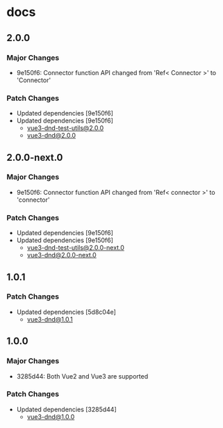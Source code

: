 # docs

## 2.0.0

### Major Changes

- 9e150f6: Connector function API changed from 'Ref< Connector >' to 'Connector'

### Patch Changes

- Updated dependencies [9e150f6]
- Updated dependencies [9e150f6]
  - vue3-dnd-test-utils@2.0.0
  - vue3-dnd@2.0.0

## 2.0.0-next.0

### Major Changes

- 9e150f6: Connector function API changed from 'Ref< connector >' to 'connector'

### Patch Changes

- Updated dependencies [9e150f6]
- Updated dependencies [9e150f6]
  - vue3-dnd-test-utils@2.0.0-next.0
  - vue3-dnd@2.0.0-next.0

## 1.0.1

### Patch Changes

- Updated dependencies [5d8c04e]
  - vue3-dnd@1.0.1

## 1.0.0

### Major Changes

- 3285d44: Both Vue2 and Vue3 are supported

### Patch Changes

- Updated dependencies [3285d44]
  - vue3-dnd@1.0.0
